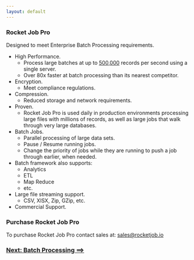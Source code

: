```yaml
---
layout: default
---
```


### Rocket Job Pro

Designed to meet Enterprise Batch Processing requirements.

* High Performance.
    * Process large batches at up to [500,000](rj_pro_performance.html) records per second using a single server.
    * Over 80x faster at batch processing than its nearest competitor.
* Encryption.
    * Meet compliance regulations.
* Compression.
    * Reduced storage and network requirements.
* Proven.
    * Rocket Job Pro is used daily in production environments processing large files with millions of
      records, as well as large jobs that walk through very large databases.
* Batch Jobs.
    * Parallel processing of large data sets.
    * Pause / Resume running jobs.
    * Change the priority of jobs while they are running to push a job through earlier, when needed.
* Batch framework also supports:
    * Analytics
    * ETL
    * Map Reduce
    * etc.
* Large file streaming support.
    * CSV, XlSX, Zip, GZip, etc.
* Commercial Support.

### Purchase Rocket Job Pro

To purchase Rocket Job Pro contact sales at:
<sales@rocketjob.io>

### [Next: Batch Processing ==>](batch.html)

[0]: http://rocketjob.io
[1]: mission_control.html
[2]: http://rocketjob.github.io/semantic_logger
[3]: http://mongodb.org
[4]: dirmon.html
